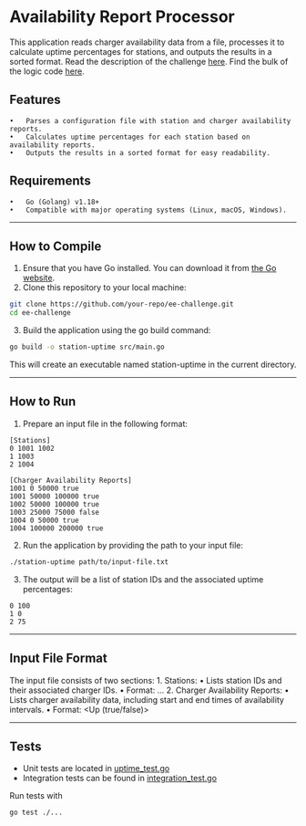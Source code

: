 # Availability Report Processor

This application reads charger availability data from a file, processes it to calculate uptime percentages for stations, and outputs the results in a sorted format. Read the description of the challenge [here](./description/README.md). Find the bulk of the logic code [here](./pkg/uptime/uptime.go).

## Features 

	•	Parses a configuration file with station and charger availability reports.
	•	Calculates uptime percentages for each station based on availability reports.
	•	Outputs the results in a sorted format for easy readability.

## Requirements

    •	Go (Golang) v1.18+
	•	Compatible with major operating systems (Linux, macOS, Windows).

---

## How to Compile

1.	Ensure that you have Go installed. You can download it from [the Go website](https://go.dev/dl/).
2.	Clone this repository to your local machine:
```bash
git clone https://github.com/your-repo/ee-challenge.git
cd ee-challenge
```

3. Build the application using the go build command:
```sh
go build -o station-uptime src/main.go
```
This will create an executable named station-uptime in the current directory.

---

## How to Run

1. Prepare an input file in the following format:
```
[Stations]
0 1001 1002
1 1003
2 1004

[Charger Availability Reports]
1001 0 50000 true
1001 50000 100000 true
1002 50000 100000 true
1003 25000 75000 false
1004 0 50000 true
1004 100000 200000 true
```

2. Run the application by providing the path to your input file:
```sh
./station-uptime path/to/input-file.txt
```

3. The output will be a list of station IDs and the associated uptime percentages:
```
0 100
1 0
2 75
```
---

## Input File Format

The input file consists of two sections:
	1.	Stations:
	•	Lists station IDs and their associated charger IDs.
	•	Format: <StationID> <ChargerID1> <ChargerID2> ...
	2.	Charger Availability Reports:
	•	Lists charger availability data, including start and end times of availability intervals.
	•	Format: <ChargerID> <StartTime> <EndTime> <Up (true/false)>

---

## Tests

- Unit tests are located in [uptime_test.go](./pkg/uptime/uptime_test.go)
- Integration tests can be found in [integration_test.go](./test/integration_test.go)

Run tests with 
```sh
go test ./...

```

